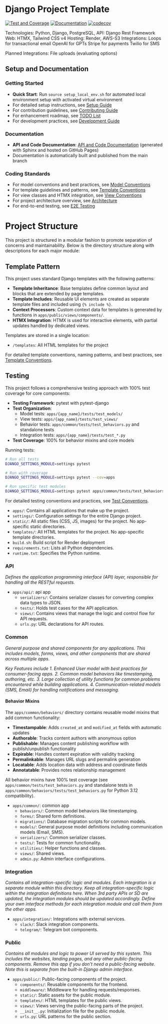 
# Django Project Template

[![Test and Coverage](https://github.com/tomcounsell/django-project-template/actions/workflows/test.yml/badge.svg)](https://github.com/tomcounsell/django-project-template/actions/workflows/test.yml)
[![Documentation](https://github.com/tomcounsell/django-project-template/actions/workflows/docs.yml/badge.svg)](https://tomcounsell.github.io/django-project-template/)
[![codecov](https://codecov.io/gh/tomcounsell/django-project-template/branch/main/graph/badge.svg)](https://codecov.io/gh/tomcounsell/django-project-template)

Technologies: Python, Django, PostgreSQL, 
API: Django Rest Framework
Web: HTMX, Tailwind CSS v4
Hosting: Render, AWS-S3
Integrations: 
    Loops for transactional email
    OpenAI for GPTs
    Stripe for payments
    Twilio for SMS
    
Planned Integrations:
    File uploads (evaluating options)

## Setup and Documentation

### Getting Started
- **Quick Start**: Run `source setup_local_env.sh` for automated local environment setup with activated virtual environment
- For detailed setup instructions, see [Setup Guide](docs/SETUP_GUIDE.md)
- For contribution guidelines, see [Contributing Guide](docs/guides/CONTRIBUTING.md)
- For enhancement roadmap, see [TODO List](docs/TODO.md)
- For development practices, see [Development Guide](CLAUDE.md)

### Documentation
- **API and Code Documentation**: [API and Code Documentation](https://tomcounsell.github.io/django-project-template/) (generated with Sphinx and hosted on GitHub Pages)
- Documentation is automatically built and published from the main branch

### Coding Standards
- For model conventions and best practices, see [Model Conventions](docs/MODEL_CONVENTIONS.md)
- For template guidelines and patterns, see [Template Conventions](docs/TEMPLATE_CONVENTIONS.md)
- For view classes and HTMX integration, see [View Conventions](docs/VIEW_CONVENTIONS.md)
- For project architecture overview, see [Architecture](docs/ARCHITECTURE.md)
- For end-to-end testing, see [E2E Testing](docs/advanced/E2E_TESTING.md)


# Project Structure

This project is structured in a modular fashion to promote separation of concerns and maintainability. Below is the directory structure along with descriptions for each major module:

## Template Pattern

This project uses standard Django templates with the following patterns:

- **Template Inheritance**: Base templates define common layout and blocks that are extended by page templates.
- **Template Includes**: Reusable UI elements are created as separate template files and included using `{% include %}`.
- **Context Processors**: Custom context data for templates is generated by functions in `apps/public/views/components/`.
- **HTMX Integration**: HTMX is used for interactive elements, with partial updates handled by dedicated views.

Templates are stored in a single location:
- `/templates`: All HTML templates for the project

For detailed template conventions, naming patterns, and best practices, see [Template Conventions](docs/TEMPLATE_CONVENTIONS.md).

## Testing

This project follows a comprehensive testing approach with 100% test coverage for core components:

- **Testing Framework**: pytest with pytest-django
- **Test Organization**:
  - Model tests: `apps/{app_name}/tests/test_models/`
  - View tests: `apps/{app_name}/tests/test_views/`
  - Behavior tests: `apps/common/tests/test_behaviors.py` and standalone tests
  - Integration tests: `apps/{app_name}/tests/test_*.py`
- **Test Coverage**: 100% for behavior mixins and core models

Running tests:
```bash
# Run all tests
DJANGO_SETTINGS_MODULE=settings pytest

# Run with coverage
DJANGO_SETTINGS_MODULE=settings pytest --cov=apps

# Run specific test modules
DJANGO_SETTINGS_MODULE=settings pytest apps/common/tests/test_behaviors.py
```

For detailed testing conventions and practices, see [Test Conventions](docs/advanced/TEST_CONVENTIONS.md).

- `apps/`: Contains all applications that make up the project.
- `settings/`: Configuration settings for the entire Django project.
- `static/`: All static files (CSS, JS, images) for the project. No app-specific static directories.
- `templates/`: All HTML templates for the project. No app-specific template directories.
- `build.sh`: Build script for Render deployment
- `requirements.txt`: Lists all Python dependencies.
- `runtime.txt`: Specifies the Python runtime.

### API

_Defines the application programming interface (API) layer, responsible for handling all the RESTful requests._

- `apps/api/`: api app 
  - `serializers/`: Contains serializer classes for converting complex data types to JSON.
  - `tests/`: Holds test cases for the API application.
  - `views/`: Contains views that manage the logic and control flow for API requests.
  - `urls.py`: URL declarations for API routes. 

### Common

_General purpose and shared components for any applications. 
This includes models, forms, views, and other components that are shared across multiple apps._

_Key Features include 1. Enhanced User model with best practices for consumer-facing apps. 2. Common model behaviors like timestamping, authoring, etc. 3. Large collection of utility functions for common problems encountered while building applications. 4. Communication-related models (SMS, Email) for handling notifications and messaging._

#### Behavior Mixins

The `apps/common/behaviors/` directory contains reusable model mixins that add common functionality:

- **Timestampable**: Adds `created_at` and `modified_at` fields with automatic updates
- **Authorable**: Tracks content authors with anonymous option
- **Publishable**: Manages content publishing workflow with publish/unpublish functionality
- **Expirable**: Handles content expiration with validity tracking
- **Permalinkable**: Manages URL slugs and permalink generation
- **Locatable**: Adds location data with address and coordinate fields
- **Annotatable**: Provides notes relationship management

All behavior mixins have 100% test coverage (see `apps/common/tests/test_behaviors.py` and standalone tests in `apps/common/behaviors/tests/test_behaviors.py` for Python 3.12 compatibility).


- `apps/common/`: common app
  - `behaviors/`: Common model behaviors like timestamping.
  - `forms/`: Shared form definitions.
  - `migrations/`: Database migration scripts for common models.
  - `models/`: General purpose model definitions including communication models (Email, SMS).
  - `serializers/`: Common serializer classes.
  - `tests/`: Tests for common functionality.
  - `utilities/`: Helper functions and classes.
  - `views/`: Shared views.
  - `admin.py`: Admin interface configurations.

### Integration

_Contains all integration-specific logic and modules. Each integration is a separate module within this directory.
Keep all integration-specific logic within the integration definitions here.
When 3rd party APIs or SD are updated, the integration modules should be updated accordingly.
Define your own interface methods for each integration module and call them from the other apps._

- `apps/integration/`: Integrations with external services.
  - `slack/`: Slack integration components.
  - `telegram/`: Telegram bot components.

### Public

_Contains all modules and logic to power UI served by this system. This includes the websites, landing pages, and any other public-facing components.
Remove this app if you don't need a public-facing website. Note this is separate from the built-in Django admin interface._

- `apps/public/`: Public-facing components of the project.
  - `components/`: Reusable components for the frontend.
  - `middleware/`: Middleware for handling requests/responses.
  - `static/`: Static assets for the public module.
  - `templates/`: HTML templates for the public views.
  - `views/`: Views serving the public-facing parts of the project.
  - `__init__.py`: Initialization file for the public module.
  - `urls.py`: URL patterns for the public section.

